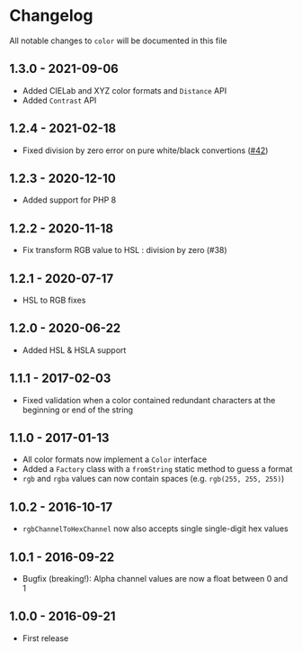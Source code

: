 # Changelog

All notable changes to `color` will be documented in this file

## 1.3.0 - 2021-09-06
- Added CIELab and XYZ color formats and `Distance` API
- Added `Contrast` API

## 1.2.4 - 2021-02-18
- Fixed division by zero error on pure white/black convertions ([#42](https://github.com/spatie/color/pull/42))

## 1.2.3 - 2020-12-10
- Added support for PHP 8

## 1.2.2 - 2020-11-18
- Fix transform RGB value to HSL : division by zero (#38)

## 1.2.1 - 2020-07-17
- HSL to RGB fixes

## 1.2.0 - 2020-06-22
- Added HSL & HSLA support

## 1.1.1 - 2017-02-03
- Fixed validation when a color contained redundant characters at the beginning or end of the string

## 1.1.0 - 2017-01-13

- All color formats now implement a `Color` interface
- Added a `Factory` class with a `fromString` static method to guess a format
- `rgb` and `rgba` values can now contain spaces (e.g. `rgb(255, 255, 255)`)

## 1.0.2 - 2016-10-17

- `rgbChannelToHexChannel` now also accepts single single-digit hex values

## 1.0.1 - 2016-09-22

- Bugfix (breaking!): Alpha channel values are now a float between 0 and 1

## 1.0.0 - 2016-09-21

- First release
